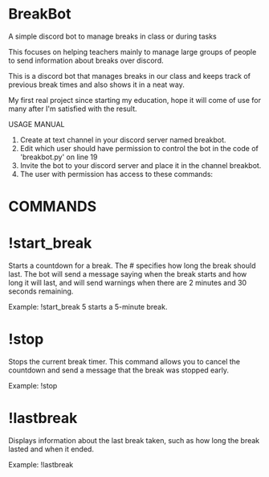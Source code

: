 # BreakBot #
A simple discord bot to manage breaks in class or during tasks

This focuses on helping teachers mainly to manage large groups of people to send information about breaks over discord.

This is a discord bot that manages breaks in our class and keeps track of previous break times and also shows it in a neat way.

My first real project since starting my education, hope it will come of use for many after I'm satisfied with the result.

USAGE MANUAL

1. Create at text channel in your discord server named breakbot.
2. Edit which user should have permission to control the bot in the code of 'breakbot.py' on line 19
3. Invite the bot to your discord server and place it in the channel breakbot.
4. The user with permission has access to these commands:

# COMMANDS

# !start_break #

Starts a countdown for a break. The # specifies how long the break should last.
The bot will send a message saying when the break starts and how long it will last, and will send warnings when there are 2 minutes and 30 seconds remaining.

Example: !start_break 5 starts a 5-minute break.

# !stop

Stops the current break timer.
This command allows you to cancel the countdown and send a message that the break was stopped early.

Example: !stop


# !lastbreak

Displays information about the last break taken, such as how long the break lasted and when it ended.

Example: !lastbreak




